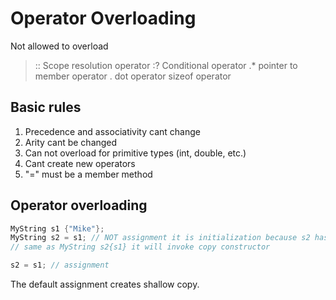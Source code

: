 # Operator Overloading

Not allowed to overload
> :: Scope resolution operator 
> :? Conditional operator
> .* pointer to member operator
> . dot operator
> sizeof operator

## Basic rules
1. Precedence and associativity cant change
2. Arity cant be changed
3. Can not overload for primitive types (int, double, etc.)
4. Cant create new operators
5. "=" must be a member method

## Operator overloading

```c++
MyString s1 {"Mike"};
MyString s2 = s1; // NOT assignment it is initialization because s2 has not been created yet,
// same as MyString s2{s1} it will invoke copy constructor

s2 = s1; // assignment
```

The default assignment creates shallow copy.
